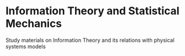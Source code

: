 # Information Theory and Statistical Mechanics
Study materials on Information Theory and its relations with physical systems models 
